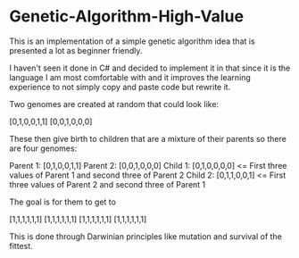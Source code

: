 # Genetic-Algorithm-High-Value

This is an implementation of a simple genetic algorithm idea that is presented a lot as beginner friendly. 

I haven't seen it done in C# and decided to implement it in that since it is the language I am most comfortable with and it improves the learning experience to not simply copy and paste code but rewrite it.  

Two genomes are created at random that could look like:

[0,1,0,0,1,1]
[0,0,1,0,0,0]

These then give birth to children that are a mixture of their parents so there are four genomes:

Parent 1: [0,1,0,0,1,1]
Parent 2: [0,0,1,0,0,0]
Child 1:  [0,1,0,0,0,0] <= First three values of Parent 1 and second three of Parent 2
Child 2:  [0,1,1,0,0,1] <= First three values of Parent 2 and second three of Parent 1

The goal is for them to get to

[1,1,1,1,1,1]
[1,1,1,1,1,1]
[1,1,1,1,1,1]
[1,1,1,1,1,1]

This is done through Darwinian principles like mutation and survival of the fittest. 

